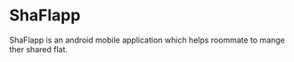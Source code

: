 # ShaFlapp
ShaFlapp is an android mobile application which helps roommate to mange ther shared flat.
